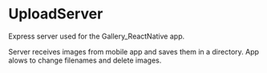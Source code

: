 # UploadServer

Express server used for the Gallery_ReactNative app. 

Server receives images from mobile app and saves them in a directory. App alows to change filenames and delete images.
